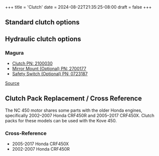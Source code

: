 +++
title = 'Clutch'
date = 2024-08-22T21:35:25-08:00
draft = false
+++

## Standard clutch options

## Hydraulic clutch options

### Magura

- [Clutch PN: 2100030](https://www.magurausa-shop.com/product.htm?pid=117207&cat=12479)
- [Mirror Mount (Optional) PN: 2700177](https://www.magurausa-shop.com/product.htm?pid=117379&cat=22593)
- [Safety Switch (Optional) PN: 0723187](https://www.magurausa-shop.com/product.htm?pid=116516&cat=22593)

[Source](https://www.facebook.com/groups/1137977753521359/permalink/1443815819604216/)

## Clutch Pack Replacement / Cross Reference

The NC 450 motor shares some parts with the older Honda engines, specifically 2002–2007 Honda CRF450R and 2005–2017 CRF450X. Clutch packs for these models can be used with the Kove 450.

### Cross-Reference
- 2005-2017 Honda CRF450X
- 2002-2007 Honda CRF450R
